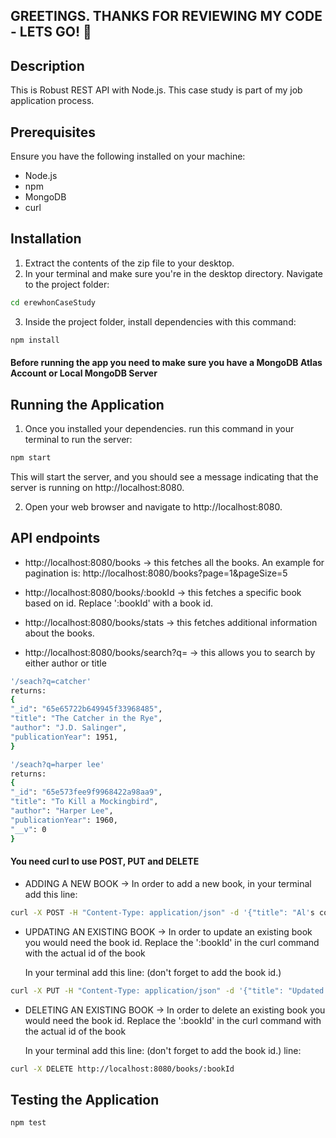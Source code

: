 ## GREETINGS. THANKS FOR REVIEWING MY CODE - LETS GO! 🚀

## Description

This is Robust REST API with Node.js. This case study is part of my job
application process.

## Prerequisites

Ensure you have the following installed on your machine:

- Node.js
- npm
- MongoDB
- curl

## Installation

1. Extract the contents of the zip file to your desktop.
2. In your terminal and make sure you're in the desktop directory. Navigate to
   the project folder:

```sh
cd erewhonCaseStudy
```

3. Inside the project folder, install dependencies with this command:

```sh
npm install


```

#### Before running the app you need to make sure you have a MongoDB Atlas Account or Local MongoDB Server

## Running the Application

1. Once you installed your dependencies. run this command in your terminal to
   run the server:

```sh
npm start
```

This will start the server, and you should see a message indicating that the
server is running on http://localhost:8080.

2. Open your web browser and navigate to http://localhost:8080.

## API endpoints

- http://localhost:8080/books -> this fetches all the books. An example for
  pagination is: http://localhost:8080/books?page=1&pageSize=5

- http://localhost:8080/books/:bookId -> this fetches a specific book based on
  id. Replace ':bookId' with a book id.

- http://localhost:8080/books/stats -> this fetches additional information about
  the books.

- http://localhost:8080/books/search?q= -> this allows you to search by either
  author or title

```sh
'/seach?q=catcher'
returns:
{
"_id": "65e65722b649945f33968485",
"title": "The Catcher in the Rye",
"author": "J.D. Salinger",
"publicationYear": 1951,
}
```

```sh
'/seach?q=harper lee'
returns:
{
"_id": "65e573fee9f9968422a98aa9",
"title": "To Kill a Mockingbird",
"author": "Harper Lee",
"publicationYear": 1960,
"__v": 0
}
```

#### You need curl to use POST, PUT and DELETE

- ADDING A NEW BOOK -> In order to add a new book, in your terminal add this
  line:

```sh
curl -X POST -H "Content-Type: application/json" -d '{"title": "Al's cook book", "author": "Al Bundy", "publicationYear": "1990"}' http://localhost:8080/books
```

- UPDATING AN EXISTING BOOK -> In order to update an existing book you would
  need the book id. Replace the ':bookId' in the curl command with the actual id
  of the book

  In your terminal add this line: (don't forget to add the book id.)

```sh
curl -X PUT -H "Content-Type: application/json" -d '{"title": "Updated Book", "author": "Jane Doe", "publicationYear": "1990"}' http://localhost:8080/books/:bookId
```

- DELETING AN EXISTING BOOK -> In order to delete an existing book you would
  need the book id. Replace the ':bookId' in the curl command with the actual id
  of the book

  In your terminal add this line: (don't forget to add the book id.) line:

```sh
curl -X DELETE http://localhost:8080/books/:bookId
```

## Testing the Application

```sh
npm test
```
